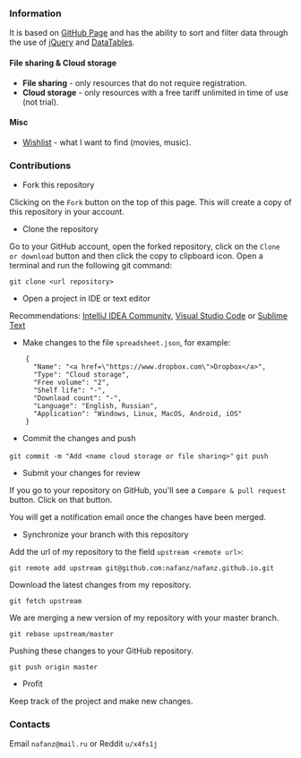 ### Information

It is based on [GitHub Page](https://pages.github.com) and has the ability to sort and filter data through the use of [jQuery](https://jquery.com) and [DataTables](https://datatables.net).

#### File sharing & Cloud storage

* **File sharing** - only resources that do not require registration.
* **Cloud storage** - only resources with a free tariff unlimited in time of use (not trial).

#### Misc
* [Wishlist](https://nafanz.github.io/wishlist.html) - what I want to find (movies, music).

### Contributions

* Fork this repository

Clicking on the `Fork` button on the top of this page. This will create a copy of this repository in your account.

* Clone the repository

Go to your GitHub account, open the forked repository, click on the `Clone or download` button and then click the copy to clipboard icon. Open a terminal and run the following git command:

`git clone <url repository>`

* Open a project in IDE or text editor

Recommendations: [IntelliJ IDEA Community](https://www.jetbrains.com/idea/), [Visual Studio Code](https://code.visualstudio.com) or [Sublime Text](https://www.sublimetext.com)

* Make changes to the file `spreadsheet.json`, for example:

```
    {
      "Name": "<a href=\"https://www.dropbox.com\">Dropbox</a>",
      "Type": "Cloud storage",
      "Free volume": "2",
      "Shelf life": "-",
      "Download count": "-",
      "Language": "English, Russian",
      "Application": "Windows, Linux, MacOS, Android, iOS"
    }
```

* Commit the changes and push

`git commit -m "Add <name cloud storage or file sharing>"`
`git push`

* Submit your changes for review

If you go to your repository on GitHub, you'll see a `Compare & pull request` button. Click on that button.

You will get a notification email once the changes have been merged.

* Synchronize your branch with this repository

Add the url of my repository to the field `upstream <remote url>`:

`git remote add upstream git@github.com:nafanz/nafanz.github.io.git`

Download the latest changes from my repository.

`git fetch upstream`

We are merging a new version of my repository with your master branch.

`git rebase upstream/master`

Pushing these changes to your GitHub repository.

`git push origin master`

* Profit

Keep track of the project and make new changes.

### Contacts

Email `nafanz@mail.ru` or Reddit `u/x4fs1j`
